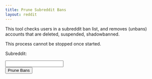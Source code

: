 ```yaml
---
title: Prune Subreddit Bans
layout: reddit
---
```


This tool checks users in a subreddit ban list, and removes (unbans) accounts that are deleted, suspended, shadowbanned.

This process cannot be stopped once started.

<p>Subreddit:</p>
<input type="text" name="subreddit" id="sub-input"><br>
<button type="button" onClick="hitAPI()">Prune Bans</button>
<div id="display-result"><div>
<script>
function hitAPI() {
    var sub = document.getElementById('sub-input').value
    var x= new XMLHttpRequest();
    x.open("POST", "https://api.captainmeta4.me/reddit/prune_bans");
    x.withCredentials=true;
    x.setRequestHeader('Content-Type','application/x-www-form-urlencoded');
    x.onload=function displayView(){
        var y = document.getElementById('display-result');
        y.innerHTML=x.response;
    }
    var data = "subreddit="+sub
    x.send(data);
    var y = document.getElementById('display-result');
    y.innerHTML="<p>Sending...</p>";
}

